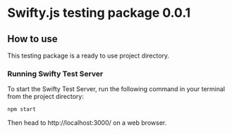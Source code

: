 # Swifty.js testing package 0.0.1

## How to use
This testing package is a ready to use project directory.

### Running Swifty Test Server

To start the Swifty Test Server, run the following command in your terminal from the project directory:

```bash
npm start
```

Then head to http://localhost:3000/ on a web browser.
